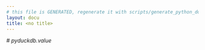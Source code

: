```yaml
---
# this file is GENERATED, regenerate it with scripts/generate_python_docs.py
layout: docu
title: <no title>
---
```

<div class="documentwrapper">
<div class="bodywrapper">
<div class="body" role="main">

<p># <cite>pyduckdb.value</cite></p>
<span class="target" id="module-pyduckdb.value"></span>

<div class="clearer"></div>
</div>
</div>
</div>
